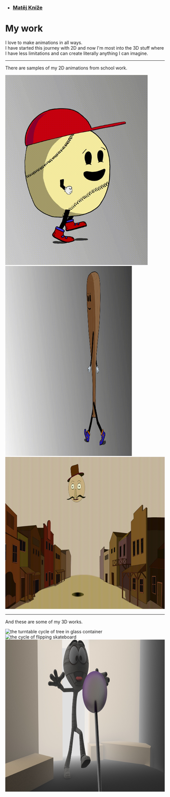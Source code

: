 - ### [Matěj Kníže](https://matej-knize.github.io/english-for-designers/03-content-first/)
   
# My work

I love to make animations in all ways. <br>
I have started this journey with 2D and now I'm most into the 3D stuff where I have less limitations and can create literally anything I can imagine.<br>


****

There are samples of my 2D animations from school work.


  <img src="images/ball.gif" width="450" height="600" alt="the walk cycle of baseball ball with red cap" >  <img src="images/bat.gif" width="400" height="600" alt="the walk cycle of baseball bat" > 
  <img src="images/bouncing_ball.gif" width="855" height="480" alt="infinite loop of bouncing ballsy face in the western town" >



****

And these are some of my 3D works.


<img src="images/tree.gif" width="855" height="480" alt="the turntable cycle of tree in glass container" >
<img src="images/skateboard_flip.gif" width="855" height="480" alt="the cycle of flipping skateboard" >
<img src="images/mummy.jpg" width="855" height="480" alt="The mummy on its way to capture the lollypop" >


 

 
